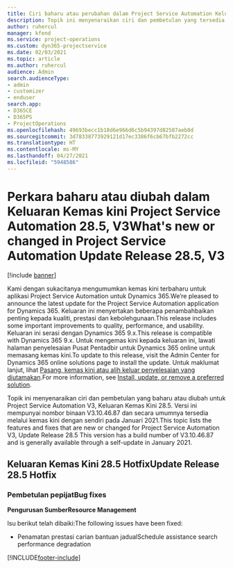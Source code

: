 ```yaml
---
title: Ciri baharu atau perubahan dalam Project Service Automation Keluaran Kemas Kini 28.5 Hotfix, V3
description: Topik ini menyenaraikan ciri dan pembetulan yang tersedia dalam Project Service Automation Keluaran Kemas kini 28.5 Hotfix, V3.
author: ruhercul
manager: kfend
ms.service: project-operations
ms.custom: dyn365-projectservice
ms.date: 02/03/2021
ms.topic: article
ms.author: ruhercul
audience: Admin
search.audienceType:
- admin
- customizer
- enduser
search.app:
- D365CE
- D365PS
- ProjectOperations
ms.openlocfilehash: 49693becc1b18d6e966d6c5b94397d82587aeb0d
ms.sourcegitcommit: 3d78338773929121d17ec3386f6cb67bfb2272cc
ms.translationtype: HT
ms.contentlocale: ms-MY
ms.lasthandoff: 04/27/2021
ms.locfileid: "5948586"
---
```

# <a name="whats-new-or-changed-in-project-service-automation-update-release-285-v3"></a><span data-ttu-id="b0269-103">Perkara baharu atau diubah dalam Keluaran Kemas kini Project Service Automation 28.5, V3</span><span class="sxs-lookup"><span data-stu-id="b0269-103">What's new or changed in Project Service Automation Update Release 28.5, V3</span></span>

[!include [banner](../includes/psa-now-project-operations.md)]

<span data-ttu-id="b0269-104">Kami dengan sukacitanya mengumumkan kemas kini terbaharu untuk aplikasi Project Service Automation untuk Dynamics 365.</span><span class="sxs-lookup"><span data-stu-id="b0269-104">We’re pleased to announce the latest update for the Project Service Automation application for Dynamics 365.</span></span> <span data-ttu-id="b0269-105">Keluaran ini menyertakan beberapa penambahbaikan penting kepada kualiti, prestasi dan kebolehgunaan.</span><span class="sxs-lookup"><span data-stu-id="b0269-105">This release includes some important improvements to quality, performance, and usability.</span></span> <span data-ttu-id="b0269-106">Keluaran ini serasi dengan Dynamics 365 9.x.</span><span class="sxs-lookup"><span data-stu-id="b0269-106">This release is compatible with Dynamics 365 9.x.</span></span> <span data-ttu-id="b0269-107">Untuk mengemas kini kepada keluaran ini, lawati halaman penyelesaian Pusat Pentadbir untuk Dynamics 365 online untuk memasang kemas kini.</span><span class="sxs-lookup"><span data-stu-id="b0269-107">To update to this release, visit the Admin Center for Dynamics 365 online solutions page to install the update.</span></span> <span data-ttu-id="b0269-108">Untuk maklumat lanjut, lihat [Pasang, kemas kini atau alih keluar penyelesaian yang diutamakan](/power-platform/admin/install-remove-preferred-solution).</span><span class="sxs-lookup"><span data-stu-id="b0269-108">For more information, see [Install, update, or remove a preferred solution](/power-platform/admin/install-remove-preferred-solution).</span></span>

<span data-ttu-id="b0269-109">Topik ini menyenaraikan ciri dan pembetulan yang baharu atau diubah untuk Project Service Automation V3, Keluaran Kemas Kini 28.5. Versi ini mempunyai nombor binaan V3.10.46.87 dan secara umumnya tersedia melalui kemas kini dengan sendiri pada Januari 2021.</span><span class="sxs-lookup"><span data-stu-id="b0269-109">This topic lists the features and fixes that are new or changed for Project Service Automation V3, Update Release 28.5 This version has a build number of V3.10.46.87 and is generally available through a self-update in January 2021.</span></span>

## <a name="update-release-285-hotfix"></a><span data-ttu-id="b0269-110">Keluaran Kemas Kini 28.5 Hotfix</span><span class="sxs-lookup"><span data-stu-id="b0269-110">Update Release 28.5 Hotfix</span></span>

### <a name="bug-fixes"></a><span data-ttu-id="b0269-111">Pembetulan pepijat</span><span class="sxs-lookup"><span data-stu-id="b0269-111">Bug fixes</span></span>

<span data-ttu-id="b0269-112">**Pengurusan Sumber**</span><span class="sxs-lookup"><span data-stu-id="b0269-112">**Resource Management**</span></span>

<span data-ttu-id="b0269-113">Isu berikut telah dibaiki:</span><span class="sxs-lookup"><span data-stu-id="b0269-113">The following issues have been fixed:</span></span>

- <span data-ttu-id="b0269-114">Penamatan prestasi carian bantuan jadual</span><span class="sxs-lookup"><span data-stu-id="b0269-114">Schedule assistance search performance degradation</span></span>



[!INCLUDE[footer-include](../includes/footer-banner.md)]